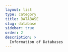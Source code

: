 ```yaml
---
layout: list
type: category
title: DATABASE
slug: database
sidebar: true
order: 2
description: >
  Information of Databases
---
```

